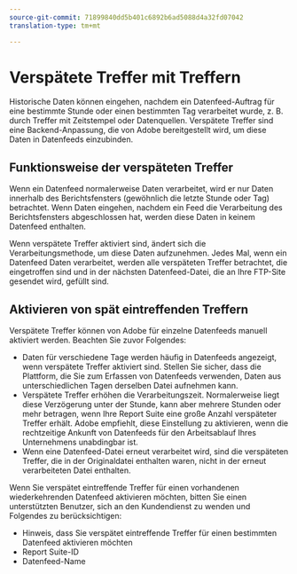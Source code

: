 ```yaml
---
source-git-commit: 71899840dd5b401c6892b6ad5088d4a32fd07042
translation-type: tm+mt

---
```

# Verspätete Treffer mit Treffern

Historische Daten können eingehen, nachdem ein Datenfeed-Auftrag für eine bestimmte Stunde oder einen bestimmten Tag verarbeitet wurde, z. B. durch Treffer mit Zeitstempel oder Datenquellen. Verspätete Treffer sind eine Backend-Anpassung, die von Adobe bereitgestellt wird, um diese Daten in Datenfeeds einzubinden.

## Funktionsweise der verspäteten Treffer

Wenn ein Datenfeed normalerweise Daten verarbeitet, wird er nur Daten innerhalb des Berichtsfensters (gewöhnlich die letzte Stunde oder Tag) betrachtet. Wenn Daten eingehen, nachdem ein Feed die Verarbeitung des Berichtsfensters abgeschlossen hat, werden diese Daten in keinem Datenfeed enthalten.

Wenn verspätete Treffer aktiviert sind, ändert sich die Verarbeitungsmethode, um diese Daten aufzunehmen. Jedes Mal, wenn ein Datenfeed Daten verarbeitet, werden alle verspäteten Treffer betrachtet, die eingetroffen sind und in der nächsten Datenfeed-Datei, die an Ihre FTP-Site gesendet wird, gefüllt sind.

## Aktivieren von spät eintreffenden Treffern

Verspätete Treffer können von Adobe für einzelne Datenfeeds manuell aktiviert werden. Beachten Sie zuvor Folgendes:

* Daten für verschiedene Tage werden häufig in Datenfeeds angezeigt, wenn verspätete Treffer aktiviert sind. Stellen Sie sicher, dass die Plattform, die Sie zum Erfassen von Datenfeeds verwenden, Daten aus unterschiedlichen Tagen derselben Datei aufnehmen kann.
* Verspätete Treffer erhöhen die Verarbeitungszeit. Normalerweise liegt diese Verzögerung unter der Stunde, kann aber mehrere Stunden oder mehr betragen, wenn Ihre Report Suite eine große Anzahl verspäteter Treffer erhält. Adobe empfiehlt, diese Einstellung zu aktivieren, wenn die rechtzeitige Ankunft von Datenfeeds für den Arbeitsablauf Ihres Unternehmens unabdingbar ist.
* Wenn eine Datenfeed-Datei erneut verarbeitet wird, sind die verspäteten Treffer, die in der Originaldatei enthalten waren, nicht in der erneut verarbeiteten Datei enthalten.

Wenn Sie verspätet eintreffende Treffer für einen vorhandenen wiederkehrenden Datenfeed aktivieren möchten, bitten Sie einen unterstützten Benutzer, sich an den Kundendienst zu wenden und Folgendes zu berücksichtigen:

* Hinweis, dass Sie verspätet eintreffende Treffer für einen bestimmten Datenfeed aktivieren möchten
* Report Suite-ID
* Datenfeed-Name
